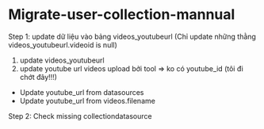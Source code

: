 # Migrate-user-collection-mannual
Step 1: update dữ liệu vào bảng videos_youtubeurl (Chỉ update những thằng videos_youtubeurl.videoid is null)

1. update videos_youtubeurl
2. update youtube url
videos upload bởi tool => ko có youtube_id (tôi đi chớt đây!!!)
- Update youtube_url from datasources
- Update youtube_url from videos.filename


Step 2: Check missing collectiondatasource
